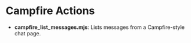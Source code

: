 # Campfire Actions

- **campfire_list_messages.mjs**: Lists messages from a Campfire-style chat page.